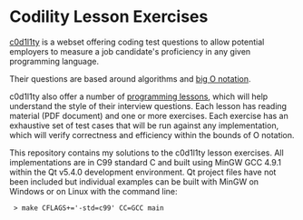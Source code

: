 # Codility Lesson Exercises
[c0d1l1ty]([https://codility.com/) is a webset offering coding test questions to allow potential employers to measure a job candidate's proficiency in any given programming language.

Their questions are based around algorithms and [big O notation](https://en.wikipedia.org/wiki/Big_O_notation). 

c0d1l1ty also offer a number of [programming
lessons](https://codility.com/programmers/lessons/), which will help understand
the style of their interview questions. Each lesson has reading material (PDF
document) and one or more exercises. Each exercise has an exhaustive set of test
cases that will be run against any implementation, which will verify correctness
and efficiency within the bounds of O notation.

This repository contains my solutions to the c0d1l1ty lesson exercises. All implementations are in C99 standard C and built using MinGW GCC 4.9.1 within the Qt v5.4.0 development environment. Qt project files have not been included but individual examples can be built with MinGW on Windows or on Linux with the command line:

```
 > make CFLAGS+='-std=c99' CC=GCC main
```
